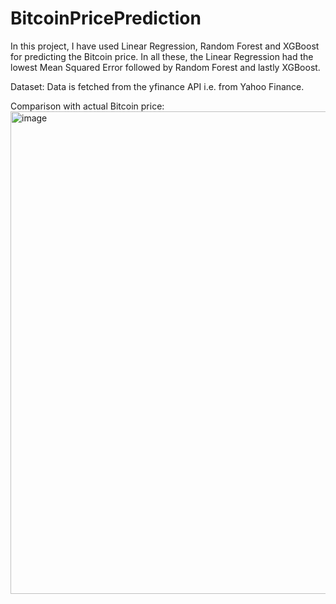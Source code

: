 # BitcoinPricePrediction

In this project, I have used Linear Regression, Random Forest and XGBoost for predicting the Bitcoin price. In all these, the Linear Regression had the lowest Mean Squared Error followed by Random Forest and lastly XGBoost.

Dataset: Data is fetched from the yfinance API i.e. from Yahoo Finance.

Comparison with actual Bitcoin price:
<img width="772" alt="image" src="https://github.com/user-attachments/assets/68229e0e-0c2d-49fb-8345-bd55021671fd" />

